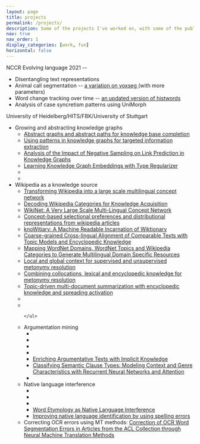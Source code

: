 ```yaml
---
layout: page
title: projects
permalink: /projects/
description: Some of the projects I've worked on, with some of the publications that belong with them.
nav: true
nav_order: 1
display_categories: [work, fun]
horizontal: false
---
```


NCCR Evolving language 2021 --
<ul>
  <li>Disentangling text representations </li>
  <li>Animal call segmentation -- <a href="https://github.com/vivinastase/voxseg"> a variation on voxseg </a> (with more parameters)</li>
  <li>Word change tracking over time -- <a href="https://github.com/vivinastase/histwords">an updated version of histwords</a> </li>
  <li>Analysis of case syncretism patterns using UniMorph</li>
</ul> 

University of Heidelberg/HITS/FBK/University of Stuttgart
<ul>
  <li>Growing and abstracting knowledge graphs
     <ul>
       <li> <a href="https://aclanthology.org/S19-1016/">Abstract graphs and abstract paths for knowledge base completion</a></li>
       <li> <a href="https://www.cl.uni-heidelberg.de/~nastase/publications/Papers/kbcom2018_targeted-IE.pdf">Using patterns in knowledge graphs for targeted information extraction</a>
       <li> <a href="https://arxiv.org/pdf/1708.06816">Analysis of the Impact of Negative Sampling on Link Prediction in Knowledge Graphs</a> </li>
       <li> <a href="https://dl.acm.org/doi/pdf/10.1145/3148011.3154466">Learning Knowledge Graph Embeddings with Type Regularizer</a> </li>
       <li> <a href=""> </a> </li>
       <li> <a href=""> </a> </li>
    </ul>
  </li>
    <li>Wikipedia as a knowledge source
     <ul>
       <li> <a href="https://www.sciencedirect.com/science/article/pii/S0004370212000781/pdf?md5=670eb96937727ca140e88956fab8a547&pid=1-s2.0-S0004370212000781-main.pdf&_valck=1">Transforming Wikipedia into a large scale multilingual concept network</a> </li>
       <li> <a href="https://www.aaai.org/Papers/AAAI/2008/AAAI08-193.pdf">Decoding Wikipedia Categories for Knowledge Acquisition</a> </li>
       <li> <a href="https://aclanthology.org/L10-1422/">WikiNet: A Very Large Scale Multi-Lingual Concept Network</a> </li>
       <li> <a href="https://aclanthology.org/L12-1164/">Concept-based selectional preferences and distributional representations from wikipedia articles</a> </li>
       <li> <a href="https://www.cl.uni-heidelberg.de/~nastase/publications/Papers/cicling_2015.pdf">knoWitiary: A Machine Readable Incarnation of Wiktionary</a> </li>
       <li> <a href="https://arxiv.org/pdf/1411.7820">Coarse-grained Cross-lingual Alignment of Comparable Texts with Topic Models and Encyclopedic Knowledge</a> </li>
       <li> <a href="http://www.lrec-conf.org/proceedings/lrec2014/pdf/122_Paper.pdf">Mapping WordNet Domains, WordNet Topics and Wikipedia Categories to Generate Multilingual Domain Specific Resources</a> </li>
       <li> <a href="https://aclanthology.org/D12-1017/">Local and global context for supervised and unsupervised metonymy resolution</a> </li>
       <li> <a href="https://aclanthology.org/D09-1095/">Combining collocations, lexical and encyclopedic knowledge for metonymy resolution</a> </li>
       <li> <a href="https://aclanthology.org/D08-1080/">Topic-driven multi-document summarization with encyclopedic knowledge and spreading activation</a> </li>
       <li> <a href=""> </a> </li>
       <li> <a href=""> </a> </li>

    </ul>
  </li>

  <li>Argumentation mining
     <ul>
       <li> <a href=""> </a> </li>
       <li> <a href=""> </a> </li>
       <li> <a href=""> </a> </li>
       <li> <a href=""> </a> </li>
       <li> <a href="https://www.cl.uni-heidelberg.de/~nastase/publications/Papers/nldb2017_impl-knowledge.pdf">Enriching Argumentative Texts with Implicit Knowledge</a> </li>
       <li> <a href="https://aclanthology.org/S17-1027/">Classifying Semantic Clause Types: Modeling Context and Genre Characteristics with Recurrent Neural Networks and Attention</a> </li>
       <li> <a href=""> </a> </li>
    </ul>
  </li>
  <li>Native language interference
     <ul>
       <li> <a href=""> </a> </li>
       <li> <a href=""> </a> </li>
       <li> <a href=""> </a> </li>
       <li> <a href="https://aclanthology.org/D17-1286/">Word Etymology as Native Language Interference </a> </li>
       <li> <a href="https://aclanthology.org/P17-2086/">Improving native language identification by using spelling errors</a> </li>
    </ul>
  </li>
  <li>Correcting OCR errors using MT methods: <a href="https://aclanthology.org/L18-1113/">Correction of OCR Word Segmentation Errors in Articles from the ACL Collection through Neural Machine Translation Methods</a>  </li>
</ul>
